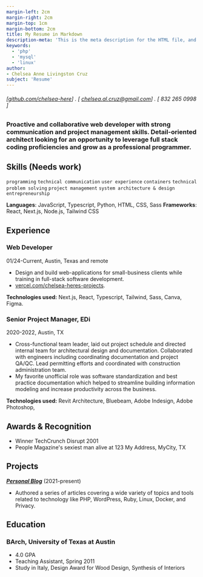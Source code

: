 ```yaml
---
margin-left: 2cm
margin-right: 2cm
margin-top: 1cm
margin-bottom: 2cm
title: My Resume in Markdown
description-meta: 'This is the meta description for the HTML file, and one day the PDF file, for better SEO?'
keywords:
  - 'php'
  - 'mysql'
  - 'linux'
author:
- Chelsea Anne Livingston Cruz
subject: 'Resume'
---
```

###### [[github.com/chelsea-here](https://github.com/chelsea-here)] . [ chelsea.al.cruz@gmail.com] . [ 832 265 0998 ]

### Proactive and collaborative web developer with strong communication and project management skills. Detail-oriented architect looking for an opportunity to leverage full stack coding proficiencies and grow as a professional programmer.

## Skills (Needs work)
```programming```
```technical communication```
```user experience```
```containers```
```technical problem solving```
```project management```
```system architecture & design```
```entrepreneurship```

**Languages**: JavaScript, Typescript, Python, HTML, CSS, Sass
**Frameworks**: React, Next.js, Node.js, Tailwind CSS

## Experience

### Web Developer

01/24-Current, Austin, Texas and remote

- Design and build web-applications for small-business clients while training in full-stack software development.
- [vercel.com/chelsea-heres-projects](https://vercel.com/chelsea-heres-projects).

**Technologies used:** Next.js, React, Typescript, Tailwind, Sass, Canva, Figma.

### Senior Project Manager, EDi

2020-2022, Austin, TX

- Cross-functional team leader, laid out project schedule and directed internal team for architectural design and documentation.  Collaborated with engineers including coordinating documentation and project QA/QC.  Lead permitting efforts and coordinated with construction administration team.
- My favorite unofficial role was software standardization and best practice documentation which helped to streamline building information modeling and increase productivity across the business.

**Technologies used:** Revit Architecture, Bluebeam, Adobe Indesign, Adobe Photoshop, 

## Awards & Recognition

- Winner TechCrunch Disrupt 2001
- People Magazine's sexiest man alive at 123 My Address, MyCity, TX

## Projects

**[*Personal Blog*](http://luther.io)** (2021-present)

- Authored a series of articles covering a wide variety of topics and tools related to technology like PHP, WordPress, Ruby, Linux, Docker, and Privacy.

## Education

### BArch, University of Texas at Austin

- 4.0 GPA
- Teaching Assistant, Spring 2011
- Study in Italy, Design Award for Wood Design, Synthesis of Interiors
